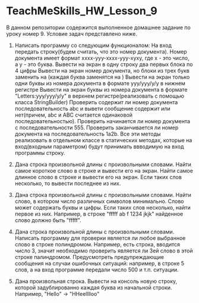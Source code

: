 # TeachMeSkills_HW_Lesson_9
В данном репозитории содержится выполненное домашнее задание по уроку номер 9. Условие задач представлено ниже.

1. Написать программу со следующим функционалом:
  На вход передать строку(будем считать, что это номер документа).
  Номер документа имеет формат xxxx-yyy-xxxx-yyy-xyxy, где x - это число, а y - это буква.
    Вывести на экран в одну строку два первых блока по 4 цифры
    Вывести на экран номер документа, но блоки из трех букв заменить на (каждая буква заменятся на )
    Вывести на экран только одни буквы из номера документа в формате yyy/yyy/y/y в нижнем регистре
    Вывести на экран буквы из номера документа в формате "Letters:yyy/yyy/y/y" в верхнем регистре(реализовать с помощью класса StringBuilder)
    Проверить содержит ли номер документа последовательность abc и вывети сообщение содержит или нет(причем, abc и ABC считается одинаковой последовательностью).
    Проверить начинается ли номер документа с последовательности 555.
    Проверить заканчивается ли номер документа на последовательность 1a2b.
    Все эти методы реализовать в отдельном классе в статических методах, которые на вход(входным параметром) будут принимать ввводимую на вход программы строку.

  2. Дана строка произвольной длины с произвольными словами.
  Найти самое короткое слово в строке и вывести его на экран.
  Найти самое длинное слово в строке и вывести его на экран.
  Если таких слов несколько, то вывести последнее из них.

  3. Дана строка произвольной длины с произвольными словами.
  Найти слово, в котором число различных символов минимально. Слово может содержать буквы и цифры. Если таких слов несколько, найти первое из них. 
  Например, в строке "fffff ab f 1234 jkjk" найденное слово должно быть "fffff".

  4. Дана строка произвольной длины с произвольными словами.
  Написать программу для проверки является ли любое выбранное слово в строке полиндромом.
  Например, есть строка, вводится число 3, значит необходимо проверить является ли 3ей слово в этой строке палиндромом.
  Предусмотреть предупреждающие сообщения на случаи ошибочных ситуаций: например, в строке 5 слов, а на вход программе передали число 500 и т.п. ситуации.
  
  5. Дана произвольная строка.
  Вывести на консоль новую строку, которой задублированно каждая буква из начальной строки.
  Например, "Hello" -> "HHeelllloo"
